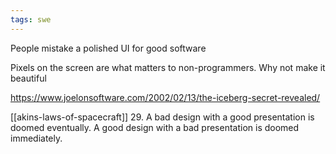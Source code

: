 ```yaml
---
tags: swe 
---
```


People mistake a polished UI for good software

Pixels on the screen are what matters to non-programmers. Why not make it beautiful

<https://www.joelonsoftware.com/2002/02/13/the-iceberg-secret-revealed/>

[[akins-laws-of-spacecraft]] 29. A bad design with a good presentation is doomed eventually. A good design with a bad presentation is doomed immediately.
